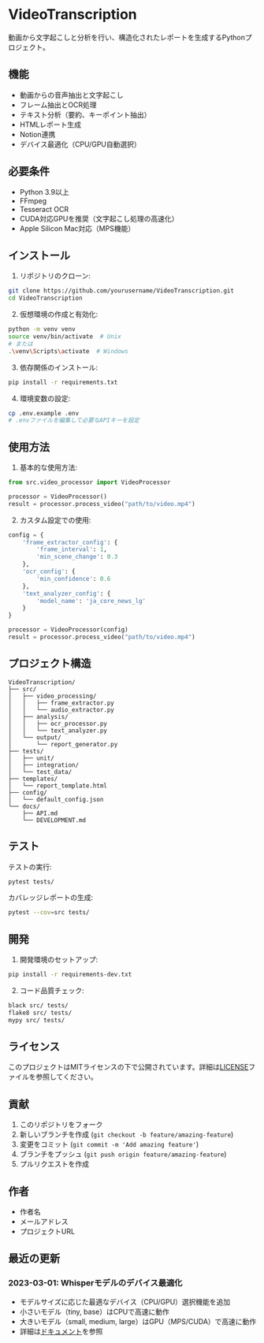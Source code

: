 # VideoTranscription

動画から文字起こしと分析を行い、構造化されたレポートを生成するPythonプロジェクト。

## 機能

- 動画からの音声抽出と文字起こし
- フレーム抽出とOCR処理
- テキスト分析（要約、キーポイント抽出）
- HTMLレポート生成
- Notion連携
- デバイス最適化（CPU/GPU自動選択）

## 必要条件

- Python 3.9以上
- FFmpeg
- Tesseract OCR
- CUDA対応GPUを推奨（文字起こし処理の高速化）
- Apple Silicon Mac対応（MPS機能）

## インストール

1. リポジトリのクローン:
```bash
git clone https://github.com/yourusername/VideoTranscription.git
cd VideoTranscription
```

2. 仮想環境の作成と有効化:
```bash
python -m venv venv
source venv/bin/activate  # Unix
# または
.\venv\Scripts\activate  # Windows
```

3. 依存関係のインストール:
```bash
pip install -r requirements.txt
```

4. 環境変数の設定:
```bash
cp .env.example .env
# .envファイルを編集して必要なAPIキーを設定
```

## 使用方法

1. 基本的な使用方法:
```python
from src.video_processor import VideoProcessor

processor = VideoProcessor()
result = processor.process_video("path/to/video.mp4")
```

2. カスタム設定での使用:
```python
config = {
    'frame_extractor_config': {
        'frame_interval': 1,
        'min_scene_change': 0.3
    },
    'ocr_config': {
        'min_confidence': 0.6
    },
    'text_analyzer_config': {
        'model_name': 'ja_core_news_lg'
    }
}

processor = VideoProcessor(config)
result = processor.process_video("path/to/video.mp4")
```

## プロジェクト構造

```
VideoTranscription/
├── src/
│   ├── video_processing/
│   │   ├── frame_extractor.py
│   │   └── audio_extractor.py
│   ├── analysis/
│   │   ├── ocr_processor.py
│   │   └── text_analyzer.py
│   └── output/
│       └── report_generator.py
├── tests/
│   ├── unit/
│   ├── integration/
│   └── test_data/
├── templates/
│   └── report_template.html
├── config/
│   └── default_config.json
└── docs/
    ├── API.md
    └── DEVELOPMENT.md
```

## テスト

テストの実行:
```bash
pytest tests/
```

カバレッジレポートの生成:
```bash
pytest --cov=src tests/
```

## 開発

1. 開発環境のセットアップ:
```bash
pip install -r requirements-dev.txt
```

2. コード品質チェック:
```bash
black src/ tests/
flake8 src/ tests/
mypy src/ tests/
```

## ライセンス

このプロジェクトはMITライセンスの下で公開されています。詳細は[LICENSE](LICENSE)ファイルを参照してください。

## 貢献

1. このリポジトリをフォーク
2. 新しいブランチを作成 (`git checkout -b feature/amazing-feature`)
3. 変更をコミット (`git commit -m 'Add amazing feature'`)
4. ブランチをプッシュ (`git push origin feature/amazing-feature`)
5. プルリクエストを作成

## 作者

- 作者名
- メールアドレス
- プロジェクトURL

## 最近の更新

### 2023-03-01: Whisperモデルのデバイス最適化

- モデルサイズに応じた最適なデバイス（CPU/GPU）選択機能を追加
- 小さいモデル（tiny, base）はCPUで高速に動作
- 大きいモデル（small, medium, large）はGPU（MPS/CUDA）で高速に動作
- 詳細は[ドキュメント](docs/troubleshooting/whisper_device_optimization.md)を参照